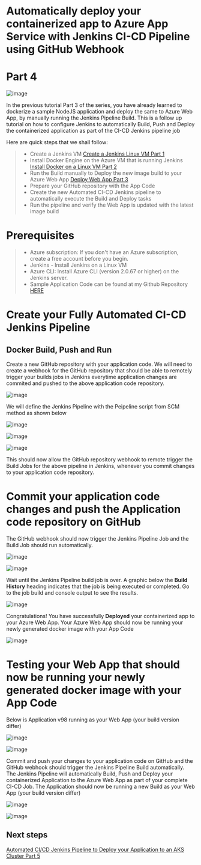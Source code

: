 # Automatically deploy your containerized app to Azure App Service with Jenkins CI-CD Pipeline using GitHub Webhook
# Part 4

![image](https://github.com/mfkhan267/jenkins_on_azure2024/assets/77663612/23fb922a-3770-4845-8642-f7b5663cc2a4)

In the previous tutorial Part 3 of the series, you have already learned to dockerize a sample NodeJS application and deploy the same to Azure Web App, by manually running the Jenkins Pipeline Build. This is a follow up tutorial on how to configure Jenkins to automatically Build, Push and Deploy the containerized application as part of the CI-CD Jenkins pipeline job

Here are quick steps that we shall follow:

> * Create a Jenkins VM [Create a Jenkins Linux VM Part 1](./README.md)
> * Install Docker Engine on the Azure VM that is running Jenkins [Install Docker on a Linux VM Part 2](./install_docker_on_linux.md)
> * Run the Build manually to Deploy the new image build to your Azure Web App [Deploy Web App Part 3](./deploy_webapp.md)
> * Prepare your GitHub repository with the App Code
> * Create the new Automated CI-CD Jenkins pipeline to automatically execute the Build and Deploy tasks
> * Run the pipeline and verify the Web App is updated with the latest image build

# Prerequisites

> * Azure subscription: If you don't have an Azure subscription, create a free account before you begin.
> * Jenkins - Install Jenkins on a Linux VM
> * Azure CLI: Install Azure CLI (version 2.0.67 or higher) on the Jenkins server.
> * Sample Application Code can be found at my Github Repository [HERE](https://github.com/mfkhan267/jenkins_on_azure2024.git)

# Create your Fully Automated CI-CD Jenkins Pipeline

## Docker Build, Push and Run

Create a new GitHub repository with your application code. We will need to create a webhook for the GitHub repository that should be able to remotely trigger your builds jobs in Jenkins everytime application changes are commited and pushed to the above application code repository.

![image](https://github.com/mfkhan267/jenkins_on_azure2024/assets/77663612/d9537195-7f37-4353-8466-8c6d47668976)

We will define the Jenkins Pipeline with the Peipeline script from SCM method as shown below

![image](https://github.com/mfkhan267/jenkins_on_azure2024/assets/77663612/8b8fcb66-97ba-4f2a-bfaa-da0a73c50b61)

![image](https://github.com/mfkhan267/jenkins_on_azure2024/assets/77663612/24afb02b-d6c3-40f6-9a83-c0a3ef6d3ed2)

![image](https://github.com/mfkhan267/jenkins_on_azure2024/assets/77663612/b2f5be21-3f09-453e-9aa6-d47f49c5ab3c)

This should now allow the GitHub repository webhook to remote trigger the Build Jobs for the above pipeline in Jenkins, whenever you commit changes to your application code repository.

# Commit your application code changes and push the Application code repository on GitHub

The GitHub webhook should now trigger the Jenkins Pipeline Job and the Build Job should run automatically.

![image](https://github.com/mfkhan267/jenkins_on_azure2024/assets/77663612/e9ce5161-084c-43fc-9ecc-0610fb4c04a9)

![image](https://github.com/mfkhan267/jenkins_on_azure2024/assets/77663612/db0dd510-cb59-4a88-a270-fb6e5cac621d)

Wait until the Jenkins Pipeline build job is over. A graphic below the **Build History** heading indicates that the job is being executed or completed. Go to the job build and console output to see the results.

![image](https://github.com/mfkhan267/jenkins_on_azure2024/assets/77663612/3654e0e8-dd51-4c37-b1c3-a0f85594ba83)

Congratulations! You have successfully **Deployed** your containerized app to your Azure Web App. Your Azure Web App should now be running your newly generated docker image with your App Code

![image](https://github.com/mfkhan267/jenkins_on_azure2024/assets/77663612/a959bee1-0c3f-404f-b3e5-766d311ac295)

# Testing your Web App that should now be running your newly generated docker image with your App Code

Below is Application v98 running as your Web App (your build version differ)

![image](https://github.com/mfkhan267/jenkins_on_azure2024/assets/77663612/a53a7211-5c46-4acd-aa44-25c2da831fe4)

![image](https://github.com/mfkhan267/jenkins_on_azure2024/assets/77663612/4a4f0954-c4a7-4d8f-9df8-13f7de5daf1d)

Commit and push your changes to your application code on GitHub and the GitHub webhook should trigger the Jenkins Pipeline Build automatically.
The Jenkins Pipeline will automatically Build, Push and Deploy your containerized Application to the Azure Web App as part of your complete CI-CD Job.
The Application should now be running a new Build as your Web App (your build version differ)

![image](https://github.com/mfkhan267/jenkins_on_azure2024/assets/77663612/65df090e-9f8c-496c-be30-7e63880092de)

![image](https://github.com/mfkhan267/jenkins_on_azure2024/assets/77663612/49ab3685-f058-4d71-88bc-39711c3ffdc3)

## Next steps

[Automated CI/CD Jenkins Pipeline to Deploy your Application to an AKS Cluster Part 5](./deploy_aks_CICD.md)
